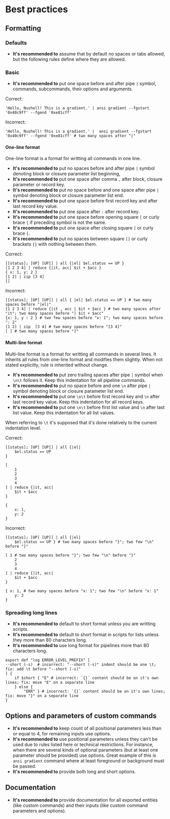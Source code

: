 # Best practices

## Formatting

### Defaults

- **It's recommended to** assume that by default no spaces or tabs allowed, but the following rules define where they are allowed.

### Basic

- **It's recommended to** put one space before and after pipe `|` symbol, commands, subcommands, their options and arguments.

Correct:

```nushell
'Hello, Nushell! This is a gradient.' | ansi gradient --fgstart '0x40c9ff' --fgend '0xe81cff'
```

Incorrect:

```nushell
'Hello, Nushell! This is a gradient.' |  ansi gradient --fgstart '0x40c9ff' --fgend '0xe81cff' # two many spaces after "|"
```

#### One-line format

One-line format is a format for writting all commands in one line.

- **It's recommended to** put no spaces before and after pipe `|` symbol denoting block or closure parameter list beginning,
- **It's recommended to** put one space after comma `,` after block, closure parameter or record key.
- **It's recommended to** put no space before and one space after pipe `|` symbol denoting block or closure parameter list end.
- **It's recommended to** put one space before first record key and after last record key value.
- **It's recommended to** put one space after `:` after record key.
- **It's recommended to** put one space before opening square `[` or curly brace `{` if preceding symbol is not the same.
- **It's recommended to** put one space after closing square `]` or curly brace `{`.
- **It's recommended to** put no spaces between square `[]` or curly brackets `{}` with nothing between them.

Correct:

```nushell
[[status]; [UP] [UP]] | all {|el| $el.status == UP }
[1 2 3 4] | reduce {|it, acc| $it + $acc }
{ x: 1, y: 2 }
[1 2] | zip [3 4]
[]
```

Incorrect:

```nushell
[[status]; [UP] [UP]] | all { |el| $el.status == UP } # two many spaces before "|el|"
[1 2 3 4] | reduce {|it , acc | $it + $acc } # two many spaces after "it"; two many spaces before "| $it + $acc"
{x: 1, y : 2 } # two few spaces before "x: 1"; two many spaces before ": 2"
[1 2] | zip  [3 4] # two many spaces before "[3 4]"
[ ] # two many spaces before "]"
```

#### Multi-line format

Multi-line format is a format for writting all commands in several lines. It inherits all rules from one-line format
and modifies them slightly. When not stated explicitly, rule is inherited without change.

- **It's recommended to** put zero trailing spaces after pipe `|` symbol when `\n\t` follows it.
  Keep this indentation for all pipeline commands.
- **It's recommended to** put no space before and one `\n` after pipe `|` symbol denoting block or closure parameter list end.
- **It's recommended to** put one `\n\t` before first record key and `\n` after last record key value.
  Keep this indentation for all record keys.
- **It's recommended to** put one `\n\t` before first list value and `\n` after last list value.
  Keep this indentation for all list values.

When referring to `\t` it's supposed that it's done relatively to the current indentation level.

Correct:

```nushell
[[status]; [UP] [UP]] | all {|el|
    $el.status == UP
}

[
    1
    2
    3
    4
] | reduce {|it, acc|
    $it + $acc
}

{
    x: 1,
    y: 2
}
```

Incorrect:

```nushell
[[status]; [UP] [UP]] | all {|el|
    $el.status == UP } # two many spaces before "}"; two few "\n" before "}"

[ 1 # two many spaces before "}"; two few "\n" before "}"
    2
    3
    4
] | reduce {|it, acc|
    $it + $acc
}

{ x: 1, # two many spaces before "x: 1"; two few "\n" before "x: 1"
    y: 2
}
```

### Spreading long lines

- **It's recommended to** default to short format unless you are writting scripts.
- **It's recommended to** default to short format in scripts for lists unless they more than 80 characters long.
- **It's recommended to** use long format for pipelines more than 80 characters long.

```nushell
export def "log ERROR_LEVEL_PREFIX" [
--short (-s)  # incorrect: "--short (-s)" indent should be one \t; fix: add \t before "--short (-s)"
] {
    if $short { "E" # incorrect: `{}` content should be on it's own lines; fix: move "E" on a separate line
    } else {
        "ERR" } # incorrect: `{}` content should be on it's own lines; fix: move "}" on a separate line
}
```

## Options and parameters of custom commands

- **It's recommended to** keep count of all positional parameters less than or equal to 4, for remaining inputs use options.
- **It's recommended to** use positional parameters unless they can't be used due to rules listed here or technical restrictions.
  For instance, when there are several kinds of optional parameters (but at least one parameter should be provided)
  use options. Great example of this is `ansi gradient` command where at least foreground or background must be passed.
- **It's recommended to** provide both long and short options.

## Documentation

- **It's recommended to** provide documentation for all exported entities (like custom commands) and their
  inputs (like custom command parameters and options).

